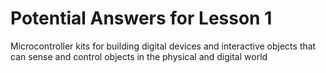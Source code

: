 # Potential Answers for Lesson 1

 Microcontroller kits for building digital devices and interactive objects that can sense and control objects in the physical and digital world